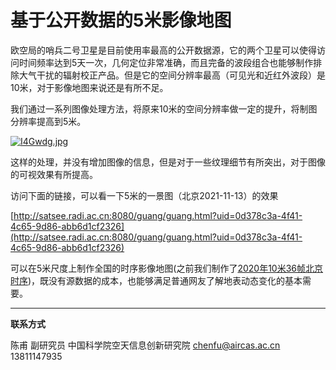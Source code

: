 # 基于公开数据的5米影像地图

欧空局的哨兵二号卫星是目前使用率最高的公开数据源，它的两个卫星可以使得访问时间频率达到5天一次，几何定位非常准确，而且完备的波段组合也能够制作排除大气干扰的辐射校正产品。但是它的空间分辨率最高（可见光和近红外波段）是10米，对于影像地图来说还是有所不足。

我们通过一系列图像处理方法，将原来10米的空间分辨率做一定的提升，将制图分辨率提高到5米。

[![I4Gwdg.jpg](https://z3.ax1x.com/2021/11/17/I4Gwdg.jpg)](https://imgtu.com/i/I4Gwdg)

这样的处理，并没有增加图像的信息，但是对于一些纹理细节有所突出，对于图像的可视效果有所提高。

访问下面的链接，可以看一下5米的一景图（北京2021-11-13）的效果

[http://satsee.radi.ac.cn:8080/guang/guang.html?uid=0d378c3a-4f41-4c65-9d86-abb6d1cf2326](http://satsee.radi.ac.cn:8080/guang/guang.html?uid=0d378c3a-4f41-4c65-9d86-abb6d1cf2326)

可以在5米尺度上制作全国的时序影像地图(之前我们制作了[2020年10米36帧北京时序](../product/product_cloudless_world.html))，既没有源数据的成本，也能够满足普通网友了解地表动态变化的基本需要。





---

**联系方式**

陈甫 副研究员
中国科学院空天信息创新研究院
chenfu@aircas.ac.cn
13811147935

